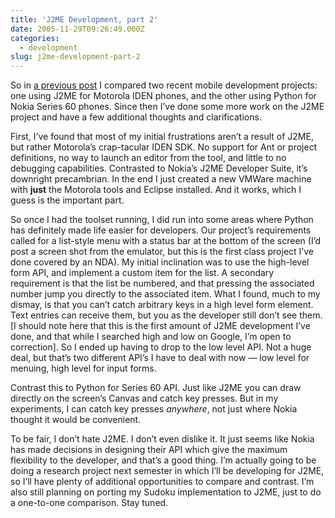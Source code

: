```yaml
---
title: 'J2ME Development, part 2'
date: 2005-11-29T09:26:49.000Z
categories:
  - development
slug: j2me-development-part-2
---
```

So in [a previous post][1]  I compared two recent mobile development projects: one using <span class="caps">J2ME</span> for Motorola <span class="caps">IDEN</span> phones, and the other using Python for Nokia Series 60 phones. Since then I’ve done some more work on the <span class="caps">J2ME</span> project and have a few additional thoughts and clarifications.

First, I’ve found that most of my initial frustrations aren’t a result of <span class="caps">J2ME</span>, but rather Motorola’s crap-tacular <span class="caps">IDEN</span> <span class="caps">SDK</span>. No support for Ant or project definitions, no way to launch an editor from the tool, and little to no debugging capabilities. Contrasted to Nokia’s <span class="caps">J2ME</span> Developer Suite, it’s downright precambrian. In the end I just created a new VMWare machine with **just** the Motorola tools and Eclipse installed. And it works, which I guess is the important part.

So once I had the toolset running, I did run into some areas where Python has definitely made life easier for developers. Our project’s requirements called for a list-style menu with a status bar at the bottom of the screen (I’d post a screen shot from the emulator, but this is the first class project I’ve done covered by an <span class="caps">NDA</span>). My initial inclination was to use the high-level form <span class="caps">API</span>, and implement a custom item for the list. A secondary requirement is that the list be numbered, and that pressing the associated number jump you directly to the associated item. What I found, much to my dismay, is that you can’t catch arbitrary keys in a high level form element. Text entries can receive them, but you as the developer still don’t see them. [I should note here that this is the first amount of <span class="caps">J2ME</span> development I’ve done, and that while I searched high and low on Google, I’m open to correction]. So I ended up having to drop to the low level <span class="caps">API</span>. Not a huge deal, but that’s two different <span class="caps">API</span>’s I have to deal with now — low level for menuing, high level for input forms.

Contrast this to Python for Series 60 <span class="caps">API</span>. Just like <span class="caps">J2ME</span> you can draw directly on the screen’s Canvas and catch key presses. But in my experiments, I can catch key presses _anywhere_, not just where Nokia thought it would be convenient.

To be fair, I don’t hate <span class="caps">J2ME</span>. I don’t even dislike it. It just seems like Nokia has made decisions in designing their <span class="caps">API</span> which give the maximum flexibility to the developer, and that’s a good thing. I’m actually going to be doing a research project next semester in which I’ll be developing for <span class="caps">J2ME</span>, so I’ll have plenty of additional opportunities to compare and contrast. I’m also still planning on porting my Sudoku implementation to <span class="caps">J2ME</span>, just to do a one-to-one comparison. Stay tuned.



 [1]: http://yergler.net/blog/archives/2005/11/17/mobile-development-compared
